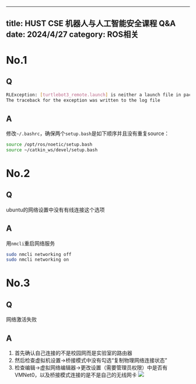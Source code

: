 
---
title: HUST CSE 机器人与人工智能安全课程  Q&A
date: 2024/4/27
category: ROS相关
---
# No.1
## Q
```bash
RLException: [turtlebot3_remote.launch] is neither a launch file in package [turtlebot3_bringup] nor is [turtlebot3_bringup] a launch file name
The traceback for the exception was written to the log file
```

## A
修改`~/.bashrc`，确保两个`setup.bash`是如下顺序并且没有重复source：
```bash
source /opt/ros/noetic/setup.bash
source ~/catkin_ws/devel/setup.bash
```

# No.2
## Q
ubuntu的网络设置中没有有线连接这个选项
## A
用`nmcli`重启网络服务
```bash
sudo nmcli networking off 
sudo nmcli networking on
```

# No.3
## Q
网络激活失败
## A
1. 首先确认自己连接的不是校园网而是实验室的路由器
2. 然后检查虚拟机设置->桥接模式中没有勾选“复制物理网络连接状态”
3. 检查编辑->虚拟网络编辑器->更改设置（需要管理员权限）中是否有VMNet0，以及桥接模式连接的是不是自己的无线网卡
![](http://chev.n2ptr.space/images/2024/04/26/b0c0096d57dc82c1e4d069a1829e9fd8.png)